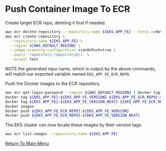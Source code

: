 # Push Container Image To ECR

Create target ECR repo, deleting it first if needed.
```bash
aws ecr delete-repository --repository-name ${EKS_APP_FE} --force >/dev/null 2>&1
aws ecr create-repository \
  --repository-name ${EKS_APP_FE} \
  --region ${AWS_DEFAULT_REGION} \
  --image-scanning-configuration scanOnPush=true \
  --query 'repository.repositoryUri' \
  --output text
```

NOTE the generated repo name, which is output by the above commands, will match our exported variable named `EKS_APP_FE_ECR_REPO`.

Push the Docker images to the ECR repository.
```bash
aws ecr get-login-password --region ${AWS_DEFAULT_REGION} | docker login --username AWS --password-stdin ${EKS_ECR_REGISTRY}
docker tag ${EKS_APP_FE}:${EKS_APP_FE_VERSION} ${EKS_APP_FE_ECR_REPO}:${EKS_APP_FE_VERSION}
docker tag ${EKS_APP_FE}:${EKS_APP_FE_VERSION_NEXT} ${EKS_APP_FE_ECR_REPO}:${EKS_APP_FE_VERSION_NEXT}
docker images
docker push ${EKS_APP_FE_ECR_REPO}:${EKS_APP_FE_VERSION}
docker push ${EKS_APP_FE_ECR_REPO}:${EKS_APP_FE_VERSION_NEXT}
```

The EKS cluster can now locate these images by their version tags.
```bash
aws ecr list-images --repository-name ${EKS_APP_FE}
```

[Return To Main Menu](/README.md)
